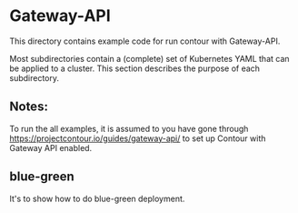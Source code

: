 # Gateway-API

This directory contains example code for run contour with Gateway-API.

Most subdirectories contain a (complete) set of Kubernetes YAML that can be applied to a cluster.
This section describes the purpose of each subdirectory.

## Notes:
 To run the all examples, it is assumed to you have gone through https://projectcontour.io/guides/gateway-api/ to set up Contour with Gateway API enabled.

## blue-green

It's to show how to do blue-green deployment.